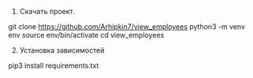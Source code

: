 1. Скачать проект.

git clone https://github.com/Arhipkin7/view_employees
python3 -m venv env
source env/bin/activate
cd view_employees

2. Установка зависимостей

pip3 install requirements.txt
